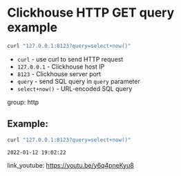 # Clickhouse HTTP GET query example

```bash
curl "127.0.0.1:8123?query=select+now()"
```

- `curl` - use curl to send HTTP request
- `127.0.0.1` - Clickhouse host IP
- `8123` - Clickhouse server port
- `query` - send SQL query in `query` parameter
- `select+now()` - URL-encoded SQL query

group: http

## Example: 
```bash
curl "127.0.0.1:8123?query=select+now()"
```
```
2022-01-12 19:02:22
```

link_youtube: https://youtu.be/y6q4pneKyu8
